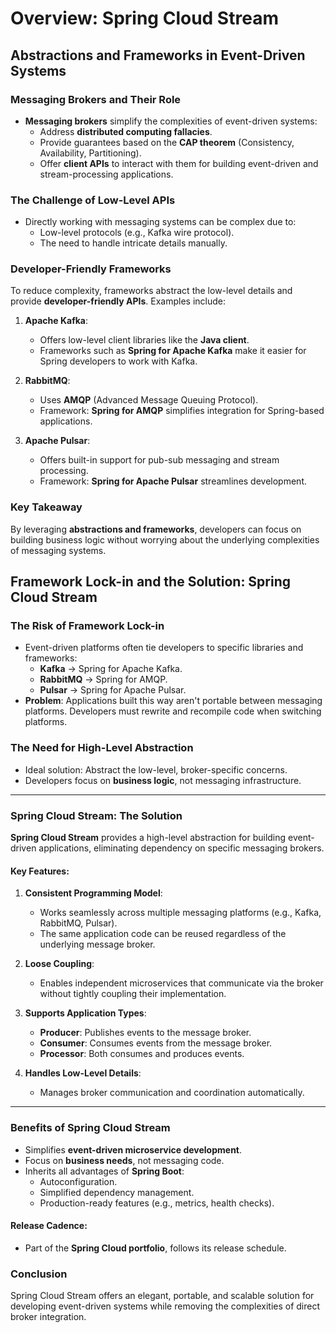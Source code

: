 # Overview: Spring Cloud Stream

## Abstractions and Frameworks in Event-Driven Systems

### Messaging Brokers and Their Role
- **Messaging brokers** simplify the complexities of event-driven systems:
  - Address **distributed computing fallacies**.
  - Provide guarantees based on the **CAP theorem** (Consistency, Availability, Partitioning).
  - Offer **client APIs** to interact with them for building event-driven and stream-processing applications.

### The Challenge of Low-Level APIs
- Directly working with messaging systems can be complex due to:
  - Low-level protocols (e.g., Kafka wire protocol).
  - The need to handle intricate details manually.

### Developer-Friendly Frameworks
To reduce complexity, frameworks abstract the low-level details and provide **developer-friendly APIs**. Examples include:

1. **Apache Kafka**:
   - Offers low-level client libraries like the **Java client**.
   - Frameworks such as **Spring for Apache Kafka** make it easier for Spring developers to work with Kafka.

2. **RabbitMQ**:
   - Uses **AMQP** (Advanced Message Queuing Protocol).
   - Framework: **Spring for AMQP** simplifies integration for Spring-based applications.

3. **Apache Pulsar**:
   - Offers built-in support for pub-sub messaging and stream processing.
   - Framework: **Spring for Apache Pulsar** streamlines development.

### Key Takeaway
By leveraging **abstractions and frameworks**, developers can focus on building business logic without worrying about the underlying complexities of messaging systems.

## Framework Lock-in and the Solution: Spring Cloud Stream

### The Risk of Framework Lock-in
- Event-driven platforms often tie developers to specific libraries and frameworks:
  - **Kafka** → Spring for Apache Kafka.
  - **RabbitMQ** → Spring for AMQP.
  - **Pulsar** → Spring for Apache Pulsar.
- **Problem**: Applications built this way aren't portable between messaging platforms. Developers must rewrite and recompile code when switching platforms.

### The Need for High-Level Abstraction
- Ideal solution: Abstract the low-level, broker-specific concerns.
- Developers focus on **business logic**, not messaging infrastructure.

---

### Spring Cloud Stream: The Solution
**Spring Cloud Stream** provides a high-level abstraction for building event-driven applications, eliminating dependency on specific messaging brokers.

#### Key Features:
1. **Consistent Programming Model**:
   - Works seamlessly across multiple messaging platforms (e.g., Kafka, RabbitMQ, Pulsar).
   - The same application code can be reused regardless of the underlying message broker.

2. **Loose Coupling**:
   - Enables independent microservices that communicate via the broker without tightly coupling their implementation.

3. **Supports Application Types**:
   - **Producer**: Publishes events to the message broker.
   - **Consumer**: Consumes events from the message broker.
   - **Processor**: Both consumes and produces events.

4. **Handles Low-Level Details**:
   - Manages broker communication and coordination automatically.

---

### Benefits of Spring Cloud Stream
- Simplifies **event-driven microservice development**.
- Focus on **business needs**, not messaging code.
- Inherits all advantages of **Spring Boot**:
  - Autoconfiguration.
  - Simplified dependency management.
  - Production-ready features (e.g., metrics, health checks).

#### Release Cadence:
- Part of the **Spring Cloud portfolio**, follows its release schedule.

### Conclusion
Spring Cloud Stream offers an elegant, portable, and scalable solution for developing event-driven systems while removing the complexities of direct broker integration.
